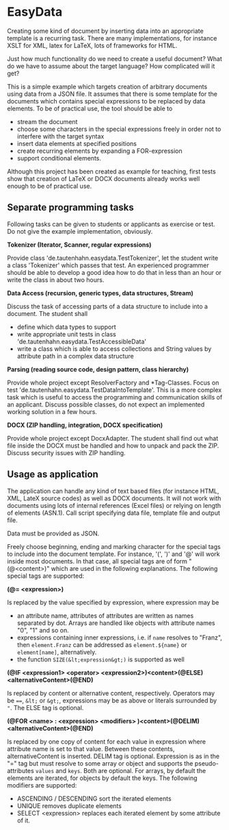 # EasyData

Creating some kind of document by inserting data into an appropriate template is a recurring task. There
are many implementations, for instance XSLT for XML, latex for LaTeX, lots of frameworks for HTML.

Just how much functionality do we need to create a useful document? What do we have to assume about the
target language? How complicated will it get?

This is a simple example which targets creation of arbitrary documents using data from a JSON file.
It assumes that there is some template for the documents which contains special expressions to be replaced by data elements.
To be of practical use, the tool should be able to

- stream the document
- choose some characters in the special expressions freely in order not to interfere with the target syntax
- insert data elements at specified positions
- create recurring elements by expanding a FOR-expression
- support conditional elements.

Although this project has been created as example for teaching,
first tests show that creation of LaTeX or DOCX documents already works well enough to be of practical use.

## Separate programming tasks

Following tasks can be given to students or applicants as exercise or test. Do not give the example implementation, obviously.

**Tokenizer (Iterator, Scanner, regular expressions)**

Provide  class 'de.tautenhahn.easydata.TestTokenizer', let the student write a class 'Tokenizer' which passes that test.
An experienced programmer should be able to develop a good idea how to do that in less than an hour or write the class in about two hours.

**Data Access (recursion, generic types, data structures, Stream)**

Discuss the task of accessing parts of a data structure to include into a document. The student shall

- define which data types to support
- write appropriate unit tests in class 'de.tautenhahn.easydata.TestAccessibleData'
- write a class which is able to access collections and String values by attribute path in a complex data structure

**Parsing (reading source code, design pattern, class hierarchy)**

Provide whole project except ResolverFactory and *Tag-Classes. Focus on test 'de.tautenhahn.easydata.TestDataIntoTemplate'.
This is a more complex task which is useful to access the programming and communication skills of an applicant. Discuss
possible classes, do not expect an implemented working solution in a few hours.

**DOCX (ZIP handling, integration, DOCX specification)**

Provide whole project except DocxAdapter. The student shall find out what file inside the DOCX must be handled and how to unpack and pack the ZIP.
Discuss security issues with ZIP handling. 

## Usage as application
The application can handle any kind of text based files (for instance HTML, XML, LateX source codes) as well as DOCX documents.
It will not work with documents using lots of internal references (Excel files) or relying on length of elements (ASN.1). Call script
specifying data file, template file and output file.

Data must be provided as JSON.

Freely choose beginning, ending and marking character for the special tags to include into the document template. For instance, '(', ')' and '@' will work inside most documents. In that case, all special tags are of form "(@&lt;content&gt;)" which are used in the following explanations. The following special tags are supported:

**(@= &lt;expression&gt;)**

Is replaced by the value specified by expression, where expression may be

- an attribute name, attributes of attributes are written as names separated by dot. Arrays are handled like objects with attribute names "0", "1" and so on.
- expressions containing inner expressions, i.e. if `name` resolves to "Franz", then `element.Franz` can be addressed as `element.${name}` or `element[name]`, alternatively.
- the function `SIZE(&lt;expression&gt;)` is supported as well 

**(@IF &lt;expression1&gt; &lt;operator&gt; &lt;expression2&gt;)&lt;content&gt;(@ELSE)&lt;alternativeContent&gt;(@END)** 

Is replaced by content or alternative content, respectively. Operators may be `==`, `&lt;` or `&gt;`, expressions may be as above or 
literals surrounded by `"`. The ELSE tag is optional.
 
**(@FOR &lt;name&gt; : &lt;expression&gt; &lt;modifiers&gt; )&lt;content&gt;(@DELIM)&lt;alternativeContent&gt;(@END)**

Is replaced by one copy of content for each value in expression where attribute name is set to that value. Between these contents, alternativeContent 
is inserted. DELIM tag is optional. Expression is as in the "=" tag but must resolve to some array or object and supports the pseudo-attributes `values` and `keys`. Both are optional. For arrays, by default the elements are iterated, for objects by default the keys.
The following modifiers are supported:
- ASCENDING / DESCENDING sort the iterated elements
- UNIQUE removes duplicate elements
- SELECT &lt;expression&gt; replaces each iterated element by some attribute of it.